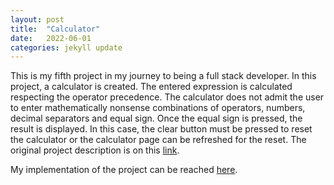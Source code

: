```yaml
---
layout: post
title:  "Calculator"
date:   2022-06-01
categories: jekyll update
---
```

This is my fifth project in my journey to being a full stack developer. In this project, a calculator is created. The entered expression is calculated respecting the operator precedence. The calculator does not admit the user to enter mathematically nonsense combinations of operators, numbers, decimal separators and equal sign. Once the equal sign is pressed, the result is displayed. In this case, the clear button must be pressed to reset the calculator or the calculator page can be refreshed for the reset. The original project description is on this [link][Odin-link]. 

My implementation of the project can be reached [here][My-implementation]. 

[Odin-link]: https://www.theodinproject.com/lessons/foundations-calculator 
[My-implementation]: https://saffetgokcensenfullstackdev.github.io/odin_calculator_project
